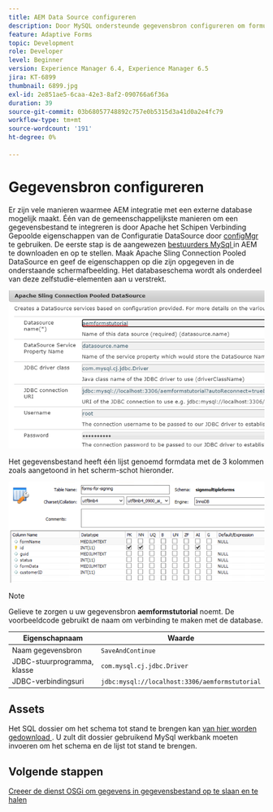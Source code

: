 ```yaml
---
title: AEM Data Source configureren
description: Door MySQL ondersteunde gegevensbron configureren om formuliergegevens op te slaan en op te halen
feature: Adaptive Forms
topic: Development
role: Developer
level: Beginner
version: Experience Manager 6.4, Experience Manager 6.5
jira: KT-6899
thumbnail: 6899.jpg
exl-id: 2e851ae5-6caa-42e3-8af2-090766a6f36a
duration: 39
source-git-commit: 03b68057748892c757e0b5315d3a41d0a2e4fc79
workflow-type: tm+mt
source-wordcount: '191'
ht-degree: 0%

---
```


# Gegevensbron configureren

Er zijn vele manieren waarmee AEM integratie met een externe database mogelijk maakt. Één van de gemeenschappelijkste manieren om een gegevensbestand te integreren is door Apache het Schipen Verbinding Gepoolde eigenschappen van de Configuratie DataSource door [ configMgr ](http://localhost:4502/system/console/configMgr) te gebruiken.
De eerste stap is de aangewezen [ bestuurders MySql ](https://mvnrepository.com/artifact/mysql/mysql-connector-java) in AEM te downloaden en op te stellen.
Maak Apache Sling Connection Pooled DataSource en geef de eigenschappen op die zijn opgegeven in de onderstaande schermafbeelding. Het databaseschema wordt als onderdeel van deze zelfstudie-elementen aan u verstrekt.

![ gegeven-bron ](assets/data-source.PNG)

Het gegevensbestand heeft één lijst genoemd formdata met de 3 kolommen zoals aangetoond in het scherm-schot hieronder.

![ gegeven-basis ](assets/data-base.PNG)


>[!NOTE]
>Gelieve te zorgen u uw gegevensbron **aemformstutorial** noemt. De voorbeeldcode gebruikt de naam om verbinding te maken met de database.

| Eigenschapnaam | Waarde |
| ------------------------|--------------------------------------- |
| Naam gegevensbron | `SaveAndContinue` |
| JDBC-stuurprogramma, klasse | `com.mysql.cj.jdbc.Driver` |
| JDBC-verbindingsuri | `jdbc:mysql://localhost:3306/aemformstutorial` |

## Assets

Het SQL dossier om het schema tot stand te brengen kan [ van hier worden gedownload ](assets/sign-multiple-forms.sql). U zult dit dossier gebruikend MySql werkbank moeten invoeren om het schema en de lijst tot stand te brengen.

## Volgende stappen

[Creeer de dienst OSGi om gegevens in gegevensbestand op te slaan en te halen](./create-osgi-service.md)
